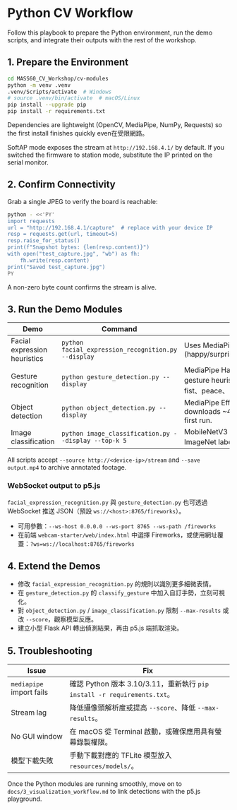 # Python CV Workflow

Follow this playbook to prepare the Python environment, run the demo scripts, and integrate their outputs with the rest of the workshop.

## 1. Prepare the Environment

```bash
cd MASS60_CV_Workshop/cv-modules
python -m venv .venv
.venv/Scripts/activate  # Windows
# source .venv/bin/activate  # macOS/Linux
pip install --upgrade pip
pip install -r requirements.txt
```

Dependencies are lightweight (OpenCV, MediaPipe, NumPy, Requests) so the first install finishes quickly even在受限網路。

SoftAP mode exposes the stream at `http://192.168.4.1/` by default. If you switched the firmware to station mode, substitute the IP printed on the serial monitor.

## 2. Confirm Connectivity

Grab a single JPEG to verify the board is reachable:

```bash
python - <<'PY'
import requests
url = "http://192.168.4.1/capture"  # replace with your device IP
resp = requests.get(url, timeout=5)
resp.raise_for_status()
print(f"Snapshot bytes: {len(resp.content)}")
with open("test_capture.jpg", "wb") as fh:
    fh.write(resp.content)
print("Saved test_capture.jpg")
PY
```

A non-zero byte count confirms the stream is alive.

## 3. Run the Demo Modules

| Demo | Command | Notes |
|------|---------|-------|
| Facial expression heuristics | `python facial_expression_recognition.py --display` | Uses MediaPipe Face Mesh + rules (happy/surprised/angry/sad/neutral). |
| Gesture recognition | `python gesture_detection.py --display` | MediaPipe Hands with simple gesture heuristics (open palm、fist、peace、pinch等). |
| Object detection | `python object_detection.py --display` | MediaPipe EfficientDet Lite0; downloads ~4.3MB TFLite model on first run. |
| Image classification | `python image_classification.py --display --top-k 5` | MobileNetV3 classifier with ImageNet labels。 |

All scripts accept `--source http://<device-ip>/stream` and `--save output.mp4` to archive annotated footage.


### WebSocket output to p5.js

`facial_expression_recognition.py` 與 `gesture_detection.py` 也可透過 WebSocket 推送 JSON（預設 `ws://<host>:8765/fireworks`）。

- 可用參數：`--ws-host 0.0.0.0 --ws-port 8765 --ws-path /fireworks`
- 在前端 `webcam-starter/web/index.html` 中選擇 Fireworks，或使用網址覆蓋：`?ws=ws://localhost:8765/fireworks`

## 4. Extend the Demos

- 修改 `facial_expression_recognition.py` 的規則以識別更多細微表情。
- 在 `gesture_detection.py` 的 `classify_gesture` 中加入自訂手勢，立刻可視化。
- 對 `object_detection.py` / `image_classification.py` 限制 `--max-results` 或改 `--score`，觀察模型反應。
- 建立小型 Flask API 轉出偵測結果，再由 p5.js 端抓取渲染。

## 5. Troubleshooting

| Issue | Fix |
|-------|-----|
| `mediapipe` import fails | 確認 Python 版本 3.10/3.11，重新執行 `pip install -r requirements.txt`。 |
| Stream lag | 降低攝像頭解析度或提高 `--score`、降低 `--max-results`。 |
| No GUI window | 在 macOS 從 Terminal 啟動，或確保應用具有螢幕錄製權限。 |
| 模型下載失敗 | 手動下載對應的 TFLite 模型放入 `resources/models/`。 |

Once the Python modules are running smoothly, move on to `docs/3_visualization_workflow.md` to link detections with the p5.js playground.